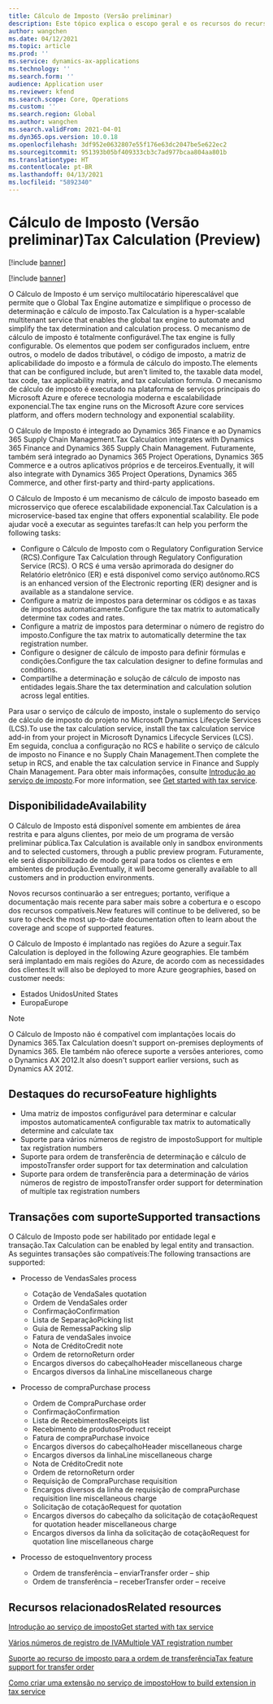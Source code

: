 ```yaml
---
title: Cálculo de Imposto (Versão preliminar)
description: Este tópico explica o escopo geral e os recursos do recurso Cálculo de Imposto.
author: wangchen
ms.date: 04/12/2021
ms.topic: article
ms.prod: ''
ms.service: dynamics-ax-applications
ms.technology: ''
ms.search.form: ''
audience: Application user
ms.reviewer: kfend
ms.search.scope: Core, Operations
ms.custom: ''
ms.search.region: Global
ms.author: wangchen
ms.search.validFrom: 2021-04-01
ms.dyn365.ops.version: 10.0.18
ms.openlocfilehash: 3df952e0632807e55f176e63dc2047be5e622ec2
ms.sourcegitcommit: 951393b05bf409333cb3c7ad977bcaa804aa801b
ms.translationtype: HT
ms.contentlocale: pt-BR
ms.lasthandoff: 04/13/2021
ms.locfileid: "5892340"
---
```

# <a name="tax-calculation-preview"></a><span data-ttu-id="b1793-103">Cálculo de Imposto (Versão preliminar)</span><span class="sxs-lookup"><span data-stu-id="b1793-103">Tax Calculation (Preview)</span></span>

[!include [banner](../includes/banner.md)]

[!include [banner](../includes/preview-banner.md)]

<span data-ttu-id="b1793-104">O Cálculo de Imposto é um serviço multilocatário hiperescalável que permite que o Global Tax Engine automatize e simplifique o processo de determinação e cálculo de imposto.</span><span class="sxs-lookup"><span data-stu-id="b1793-104">Tax Calculation is a hyper-scalable multitenant service that enables the global tax engine to automate and simplify the tax determination and calculation process.</span></span> <span data-ttu-id="b1793-105">O mecanismo de cálculo de imposto é totalmente configurável.</span><span class="sxs-lookup"><span data-stu-id="b1793-105">The tax engine is fully configurable.</span></span> <span data-ttu-id="b1793-106">Os elementos que podem ser configurados incluem, entre outros, o modelo de dados tributável, o código de imposto, a matriz de aplicabilidade do imposto e a fórmula de cálculo do imposto.</span><span class="sxs-lookup"><span data-stu-id="b1793-106">The elements that can be configured include, but aren't limited to, the taxable data model, tax code, tax applicability matrix, and tax calculation formula.</span></span> <span data-ttu-id="b1793-107">O mecanismo de cálculo de imposto é executado na plataforma de serviços principais do Microsoft Azure e oferece tecnologia moderna e escalabilidade exponencial.</span><span class="sxs-lookup"><span data-stu-id="b1793-107">The tax engine runs on the Microsoft Azure core services platform, and offers modern technology and exponential scalability.</span></span>

<span data-ttu-id="b1793-108">O Cálculo de Imposto é integrado ao Dynamics 365 Finance e ao Dynamics 365 Supply Chain Management.</span><span class="sxs-lookup"><span data-stu-id="b1793-108">Tax Calculation integrates with Dynamics 365 Finance and Dynamics 365 Supply Chain Management.</span></span> <span data-ttu-id="b1793-109">Futuramente, também será integrado ao Dynamics 365 Project Operations, Dynamics 365 Commerce e a outros aplicativos próprios e de terceiros.</span><span class="sxs-lookup"><span data-stu-id="b1793-109">Eventually, it will also integrate with Dynamics 365 Project Operations, Dynamics 365 Commerce, and other first-party and third-party applications.</span></span>

<span data-ttu-id="b1793-110">O Cálculo de Imposto é um mecanismo de cálculo de imposto baseado em microsserviço que oferece escalabilidade exponencial.</span><span class="sxs-lookup"><span data-stu-id="b1793-110">Tax Calculation is a microservice-based tax engine that offers exponential scalability.</span></span> <span data-ttu-id="b1793-111">Ele pode ajudar você a executar as seguintes tarefas:</span><span class="sxs-lookup"><span data-stu-id="b1793-111">It can help you perform the following tasks:</span></span>

- <span data-ttu-id="b1793-112">Configure o Cálculo de Imposto com o Regulatory Configuration Service (RCS).</span><span class="sxs-lookup"><span data-stu-id="b1793-112">Configure Tax Calculation through Regulatory Configuration Service (RCS).</span></span> <span data-ttu-id="b1793-113">O RCS é uma versão aprimorada do designer do Relatório eletrônico (ER) e está disponível como serviço autônomo.</span><span class="sxs-lookup"><span data-stu-id="b1793-113">RCS is an enhanced version of the Electronic reporting (ER) designer and is available as a standalone service.</span></span>
- <span data-ttu-id="b1793-114">Configure a matriz de impostos para determinar os códigos e as taxas de impostos automaticamente.</span><span class="sxs-lookup"><span data-stu-id="b1793-114">Configure the tax matrix to automatically determine tax codes and rates.</span></span>
- <span data-ttu-id="b1793-115">Configure a matriz de impostos para determinar o número de registro do imposto.</span><span class="sxs-lookup"><span data-stu-id="b1793-115">Configure the tax matrix to automatically determine the tax registration number.</span></span>
- <span data-ttu-id="b1793-116">Configure o designer de cálculo de imposto para definir fórmulas e condições.</span><span class="sxs-lookup"><span data-stu-id="b1793-116">Configure the tax calculation designer to define formulas and conditions.</span></span>
- <span data-ttu-id="b1793-117">Compartilhe a determinação e solução de cálculo de imposto nas entidades legais.</span><span class="sxs-lookup"><span data-stu-id="b1793-117">Share the tax determination and calculation solution across legal entities.</span></span>

<span data-ttu-id="b1793-118">Para usar o serviço de cálculo de imposto, instale o suplemento do serviço de cálculo de imposto do projeto no Microsoft Dynamics Lifecycle Services (LCS).</span><span class="sxs-lookup"><span data-stu-id="b1793-118">To use the tax calculation service, install the tax calculation service add-in from your project in Microsoft Dynamics Lifecycle Services (LCS).</span></span> <span data-ttu-id="b1793-119">Em seguida, conclua a configuração no RCS e habilite o serviço de cálculo de imposto no Finance e no Supply Chain Management.</span><span class="sxs-lookup"><span data-stu-id="b1793-119">Then complete the setup in RCS, and enable the tax calculation service in Finance and Supply Chain Management.</span></span> <span data-ttu-id="b1793-120">Para obter mais informações, consulte [Introdução ao serviço de imposto](./global-get-started-with-tax-calculation-service.md).</span><span class="sxs-lookup"><span data-stu-id="b1793-120">For more information, see [Get started with tax service](./global-get-started-with-tax-calculation-service.md).</span></span>

## <a name="availability"></a><span data-ttu-id="b1793-121">Disponibilidade</span><span class="sxs-lookup"><span data-stu-id="b1793-121">Availability</span></span>

<span data-ttu-id="b1793-122">O Cálculo de Imposto está disponível somente em ambientes de área restrita e para alguns clientes, por meio de um programa de versão preliminar pública.</span><span class="sxs-lookup"><span data-stu-id="b1793-122">Tax Calculation is available only in sandbox environments and to selected customers, through a public preview program.</span></span> <span data-ttu-id="b1793-123">Futuramente, ele será disponibilizado de modo geral para todos os clientes e em ambientes de produção.</span><span class="sxs-lookup"><span data-stu-id="b1793-123">Eventually, it will become generally available to all customers and in production environments.</span></span>

<span data-ttu-id="b1793-124">Novos recursos continuarão a ser entregues; portanto, verifique a documentação mais recente para saber mais sobre a cobertura e o escopo dos recursos compatíveis.</span><span class="sxs-lookup"><span data-stu-id="b1793-124">New features will continue to be delivered, so be sure to check the most up-to-date documentation often to learn about the coverage and scope of supported features.</span></span>

<span data-ttu-id="b1793-125">O Cálculo de Imposto é implantado nas regiões do Azure a seguir.</span><span class="sxs-lookup"><span data-stu-id="b1793-125">Tax Calculation is deployed in the following Azure geographies.</span></span> <span data-ttu-id="b1793-126">Ele também será implantado em mais regiões do Azure, de acordo com as necessidades dos clientes:</span><span class="sxs-lookup"><span data-stu-id="b1793-126">It will also be deployed to more Azure geographies, based on customer needs:</span></span>

- <span data-ttu-id="b1793-127">Estados Unidos</span><span class="sxs-lookup"><span data-stu-id="b1793-127">United States</span></span>
- <span data-ttu-id="b1793-128">Europa</span><span class="sxs-lookup"><span data-stu-id="b1793-128">Europe</span></span>

> [!NOTE]
> <span data-ttu-id="b1793-129">O Cálculo de Imposto não é compatível com implantações locais do Dynamics 365.</span><span class="sxs-lookup"><span data-stu-id="b1793-129">Tax Calculation doesn't support on-premises deployments of Dynamics 365.</span></span> <span data-ttu-id="b1793-130">Ele também não oferece suporte a versões anteriores, como o Dynamics AX 2012.</span><span class="sxs-lookup"><span data-stu-id="b1793-130">It also doesn't support earlier versions, such as Dynamics AX 2012.</span></span>

## <a name="feature-highlights"></a><span data-ttu-id="b1793-131">Destaques do recurso</span><span class="sxs-lookup"><span data-stu-id="b1793-131">Feature highlights</span></span>

- <span data-ttu-id="b1793-132">Uma matriz de impostos configurável para determinar e calcular impostos automaticamente</span><span class="sxs-lookup"><span data-stu-id="b1793-132">A configurable tax matrix to automatically determine and calculate tax</span></span>
- <span data-ttu-id="b1793-133">Suporte para vários números de registro de imposto</span><span class="sxs-lookup"><span data-stu-id="b1793-133">Support for multiple tax registration numbers</span></span>
- <span data-ttu-id="b1793-134">Suporte para ordem de transferência de determinação e cálculo de imposto</span><span class="sxs-lookup"><span data-stu-id="b1793-134">Transfer order support for tax determination and calculation</span></span>
- <span data-ttu-id="b1793-135">Suporte para ordem de transferência para a determinação de vários números de registro de imposto</span><span class="sxs-lookup"><span data-stu-id="b1793-135">Transfer order support for determination of multiple tax registration numbers</span></span>

## <a name="supported-transactions"></a><span data-ttu-id="b1793-136">Transações com suporte</span><span class="sxs-lookup"><span data-stu-id="b1793-136">Supported transactions</span></span>

<span data-ttu-id="b1793-137">O Cálculo de Imposto pode ser habilitado por entidade legal e transação.</span><span class="sxs-lookup"><span data-stu-id="b1793-137">Tax Calculation can be enabled by legal entity and transaction.</span></span> <span data-ttu-id="b1793-138">As seguintes transações são compatíveis:</span><span class="sxs-lookup"><span data-stu-id="b1793-138">The following transactions are supported:</span></span>

- <span data-ttu-id="b1793-139">Processo de Vendas</span><span class="sxs-lookup"><span data-stu-id="b1793-139">Sales process</span></span>

    - <span data-ttu-id="b1793-140">Cotação de Venda</span><span class="sxs-lookup"><span data-stu-id="b1793-140">Sales quotation</span></span>
    - <span data-ttu-id="b1793-141">Ordem de Venda</span><span class="sxs-lookup"><span data-stu-id="b1793-141">Sales order</span></span>
    - <span data-ttu-id="b1793-142">Confirmação</span><span class="sxs-lookup"><span data-stu-id="b1793-142">Confirmation</span></span>
    - <span data-ttu-id="b1793-143">Lista de Separação</span><span class="sxs-lookup"><span data-stu-id="b1793-143">Picking list</span></span>
    - <span data-ttu-id="b1793-144">Guia de Remessa</span><span class="sxs-lookup"><span data-stu-id="b1793-144">Packing slip</span></span>
    - <span data-ttu-id="b1793-145">Fatura de venda</span><span class="sxs-lookup"><span data-stu-id="b1793-145">Sales invoice</span></span>
    - <span data-ttu-id="b1793-146">Nota de Crédito</span><span class="sxs-lookup"><span data-stu-id="b1793-146">Credit note</span></span>
    - <span data-ttu-id="b1793-147">Ordem de retorno</span><span class="sxs-lookup"><span data-stu-id="b1793-147">Return order</span></span>
    - <span data-ttu-id="b1793-148">Encargos diversos do cabeçalho</span><span class="sxs-lookup"><span data-stu-id="b1793-148">Header miscellaneous charge</span></span>
    - <span data-ttu-id="b1793-149">Encargos diversos da linha</span><span class="sxs-lookup"><span data-stu-id="b1793-149">Line miscellaneous charge</span></span>

- <span data-ttu-id="b1793-150">Processo de compra</span><span class="sxs-lookup"><span data-stu-id="b1793-150">Purchase process</span></span>

    - <span data-ttu-id="b1793-151">Ordem de Compra</span><span class="sxs-lookup"><span data-stu-id="b1793-151">Purchase order</span></span>
    - <span data-ttu-id="b1793-152">Confirmação</span><span class="sxs-lookup"><span data-stu-id="b1793-152">Confirmation</span></span>
    - <span data-ttu-id="b1793-153">Lista de Recebimentos</span><span class="sxs-lookup"><span data-stu-id="b1793-153">Receipts list</span></span>
    - <span data-ttu-id="b1793-154">Recebimento de produtos</span><span class="sxs-lookup"><span data-stu-id="b1793-154">Product receipt</span></span>
    - <span data-ttu-id="b1793-155">Fatura de compra</span><span class="sxs-lookup"><span data-stu-id="b1793-155">Purchase invoice</span></span>
    - <span data-ttu-id="b1793-156">Encargos diversos do cabeçalho</span><span class="sxs-lookup"><span data-stu-id="b1793-156">Header miscellaneous charge</span></span>
    - <span data-ttu-id="b1793-157">Encargos diversos da linha</span><span class="sxs-lookup"><span data-stu-id="b1793-157">Line miscellaneous charge</span></span>
    - <span data-ttu-id="b1793-158">Nota de Crédito</span><span class="sxs-lookup"><span data-stu-id="b1793-158">Credit note</span></span>
    - <span data-ttu-id="b1793-159">Ordem de retorno</span><span class="sxs-lookup"><span data-stu-id="b1793-159">Return order</span></span>
    - <span data-ttu-id="b1793-160">Requisição de Compra</span><span class="sxs-lookup"><span data-stu-id="b1793-160">Purchase requisition</span></span>
    - <span data-ttu-id="b1793-161">Encargos diversos da linha de requisição de compra</span><span class="sxs-lookup"><span data-stu-id="b1793-161">Purchase requisition line miscellaneous charge</span></span>
    - <span data-ttu-id="b1793-162">Solicitação de cotação</span><span class="sxs-lookup"><span data-stu-id="b1793-162">Request for quotation</span></span>
    - <span data-ttu-id="b1793-163">Encargos diversos do cabeçalho da solicitação de cotação</span><span class="sxs-lookup"><span data-stu-id="b1793-163">Request for quotation header miscellaneous charge</span></span>
    - <span data-ttu-id="b1793-164">Encargos diversos da linha da solicitação de cotação</span><span class="sxs-lookup"><span data-stu-id="b1793-164">Request for quotation line miscellaneous charge</span></span>

- <span data-ttu-id="b1793-165">Processo de estoque</span><span class="sxs-lookup"><span data-stu-id="b1793-165">Inventory process</span></span>

    - <span data-ttu-id="b1793-166">Ordem de transferência – enviar</span><span class="sxs-lookup"><span data-stu-id="b1793-166">Transfer order – ship</span></span>
    - <span data-ttu-id="b1793-167">Ordem de transferência – receber</span><span class="sxs-lookup"><span data-stu-id="b1793-167">Transfer order – receive</span></span>

## <a name="related-resources"></a><span data-ttu-id="b1793-168">Recursos relacionados</span><span class="sxs-lookup"><span data-stu-id="b1793-168">Related resources</span></span>

[<span data-ttu-id="b1793-169">Introdução ao serviço de imposto</span><span class="sxs-lookup"><span data-stu-id="b1793-169">Get started with tax service</span></span>](./global-get-started-with-tax-calculation-service.md)

[<span data-ttu-id="b1793-170">Vários números de registro de IVA</span><span class="sxs-lookup"><span data-stu-id="b1793-170">Multiple VAT registration number</span></span>](./emea-multiple-vat-registration-numbers.md)

[<span data-ttu-id="b1793-171">Suporte ao recurso de imposto para a ordem de transferência</span><span class="sxs-lookup"><span data-stu-id="b1793-171">Tax feature support for transfer order</span></span>](./tasks/tax-feature-support-for-transfer-order.md)

[<span data-ttu-id="b1793-172">Como criar uma extensão no serviço de imposto</span><span class="sxs-lookup"><span data-stu-id="b1793-172">How to build extension in tax service</span></span>](./tax-service-add-data-fields-tax-integration-by-extension.md)